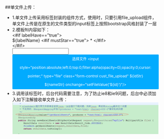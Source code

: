 ##单文件上传：
* 1.单文件上传采用标签封装的组件方式，使用时，只要引用file_upload组件，单文件上传是在原生的文件类型的input标签上按照bootstrap风格封装了一层
* 2.模板ftl内容如下：
		<div class="form-group">
			<#if labelHave=="true">
				<div class="${labelSize}">
				 	<label  class="form-label">${labelName}
					<#if  mustStar=="true">
						<span class="must_star">*</span>
					</#if>
					</label>
				</div>
			</#if>
			 <div class="form-group ${size}">
			    <div class="input-group">
			       <input type="text" class="form-control" id="${id}show"/>
				   <span class="input-group-btn">
				       <a style="position:relative;display: inline-block;padding: 1px 24px;background:#02abfe;font-size: 12px;overflow: hidden;line-height: 28px;text-align:center;color: #ffffff;border-radius: 2px;cursor: pointer;text-decoration: none;"  href="javascript:void(0);" >选择文件
				       <input style="position:absolute;left:0;top:0;filter:alpha(opacity=0);opacity:0;cursor: pointer;" type="file"  class="form-control cust_file_upload" ${idStr} ${nameStr} onchange="setFileValue('${id}')"/>
				       </a>
			       </span>
			    </div>
			  </div>
		</div>
			<script>
				$(function() {
					<#--由于js改变值不能主动触发change事件来配合validate验证，所以需要绑定一下change事件-->
					$("#"+"${id}").change(function(){
						//获取父级form表单的id
						var formId=$("#"+"${id}").parents("form").attr("id");
						//获取父级form表单的validator对象
				 		var formValidator=$("#"+formId).validate();
				 		//验证单个元素
				 		formValidator.element($("#"+"${id}"))
			 		})
				});
			</script>			
* 3.调用该标签时，后台代码需要注意，为了防止ie8和ie9问题，后台中必须加入如下注解接收单文件上传：
![](/assets/frontDoc_fileUpload1.png)
		

